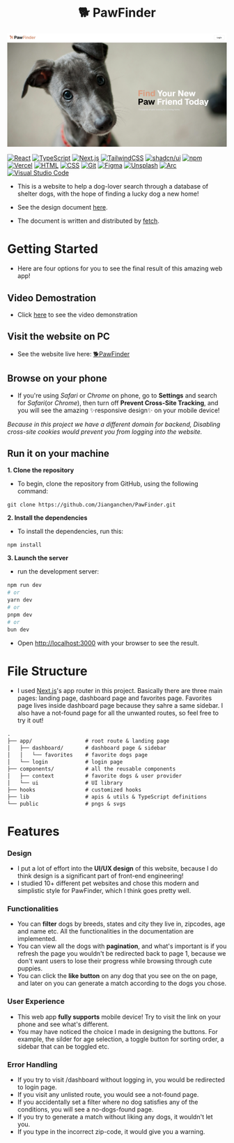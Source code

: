 <h1 align="center">🐕 PawFinder</h1>

![README image](/public/readme1.png)

[![React](https://img.shields.io/badge/React-%2320232a.svg?logo=react&logoColor=%2361DAFB)](#)
[![TypeScript](https://img.shields.io/badge/TypeScript-3178C6?logo=typescript&logoColor=fff)](#)
[![Next.js](https://img.shields.io/badge/Next.js-black?logo=next.js&logoColor=white)](#)
[![TailwindCSS](https://img.shields.io/badge/Tailwind%20CSS-%2338B2AC.svg?logo=tailwind-css&logoColor=white)](#)
[![shadcn/ui](https://img.shields.io/badge/shadcn%2Fui-000?logo=shadcnui&logoColor=fff)](#)
[![npm](https://img.shields.io/badge/npm-CB3837?logo=npm&logoColor=fff)](#)
[![Vercel](https://img.shields.io/badge/Vercel-%23000000.svg?logo=vercel&logoColor=white)](#)
[![HTML](https://img.shields.io/badge/HTML-%23E34F26.svg?logo=html5&logoColor=white)](#)
[![CSS](https://img.shields.io/badge/CSS-1572B6?logo=css3&logoColor=fff)](#)
[![Git](https://img.shields.io/badge/Git-F05032?logo=git&logoColor=fff)](#)
[![Figma](https://img.shields.io/badge/Figma-F24E1E?logo=figma&logoColor=white)](#)
[![Unsplash](https://img.shields.io/badge/Unsplash-000000?logo=Unsplash&logoColor=white)](#)
[![Arc](https://img.shields.io/badge/Arc-FCBFBD?logo=arc&logoColor=000)](#)
[![Visual Studio Code](https://custom-icon-badges.demolab.com/badge/Visual%20Studio%20Code-0078d7.svg?logo=vsc&logoColor=white)](#)

* This is a website to help a dog-lover search through a database of shelter dogs, with the hope of finding a lucky dog a new home!

* See the design document [here](https://frontend-take-home.fetch.com/).

* The document is written and distributed by [fetch](https://fetch.com/).

# Getting Started

* Here are four options for you to see the final result of this amazing web app!

## Video Demostration

* Click [here](https://www.youtube.com/watch?v=1WQyzI8pmzE) to see the video demonstration

## Visit the website on PC

* See the website live here: [🐕PawFinder](https://paw-finder-sigma.vercel.app/)

## Browse on your phone

* If you're using _Safari_ or _Chrome_ on phone, go to **Settings** and search for _Safari_(or _Chrome_), then turn off **Prevent Cross-Site Tracking**, and you will see the amazing ✨responsive design✨ on your mobile device!

_Because in this project we have a different domain for backend, Disabling cross-site cookies would prevent you from logging into the website._

## Run it on your machine

**1. Clone the repository**

* To begin, clone the repository from GitHub, using the following command:

```
git clone https://github.com/Jianganchen/PawFinder.git
```

**2. Install the dependencies**

* To install the dependencies, run this:

```
npm install
```

**3. Launch the server**

* run the development server:

```bash
npm run dev
# or
yarn dev
# or
pnpm dev
# or
bun dev
```

* Open [http://localhost:3000](http://localhost:3000) with your browser to see the result.

# File Structure

* I used [Next.js](https://nextjs.org/)'s app router in this project. Basically there are three main pages: landing page, dashboard page and favorites page. Favorites page lives inside dashboard page because they sahre a same sidebar. I also have a not-found page for all the unwanted routes, so feel free to try it out!

```
.
├── app/                 # root route & landing page
│   ├── dashboard/       # dashboard page & sidebar
│   │   └── favorites    # favorite dogs page
│   └── login            # login page
├── components/          # all the reusable components
│   ├── context          # favorite dogs & user provider
│   └── ui               # UI library
├── hooks                # customized hooks
├── lib                  # apis & utils & TypeScript definitions
└── public               # pngs & svgs

```

# Features

### Design
- I put a lot of effort into the **UI/UX design** of this website, because I do think design is a significant part of front-end engineering!
- I studied 10+ different pet websites and chose this modern and simplistic style for PawFinder, which I think goes pretty well.

### Functionalities
- You can **filter** dogs by breeds, states and city they live in, zipcodes, age and name etc. All the functionalities in the documentation are implemented.
- You can view all the dogs with **pagination**, and what's important is if you refresh the page you wouldn't be redirected back to page 1, because we don't want users to lose their progress while browsing through cute puppies.
- You can click the **like button** on any dog that you see on the on page, and later on you can generate a match according to the dogs you chose.

### User Experience
- This web app **fully supports** mobile device! Try to visit the link on your phone and see what's different.
- You may have noticed the choice I made in designing the buttons. For example, the silder for age selection, a toggle button for sorting order, a sidebar that can be toggled etc.

### Error Handling
- If you try to visit /dashboard without logging in, you would be redirected to login page.
- If you visit any unlisted route, you would see a not-found page.
- If you accidentally set a filter where no dog satisfies any of the conditions, you will see a no-dogs-found page.
- If you try to generate a match without liking any dogs, it wouldn't let you.
- If you type in the incorrect zip-code, it would give you a warning.
